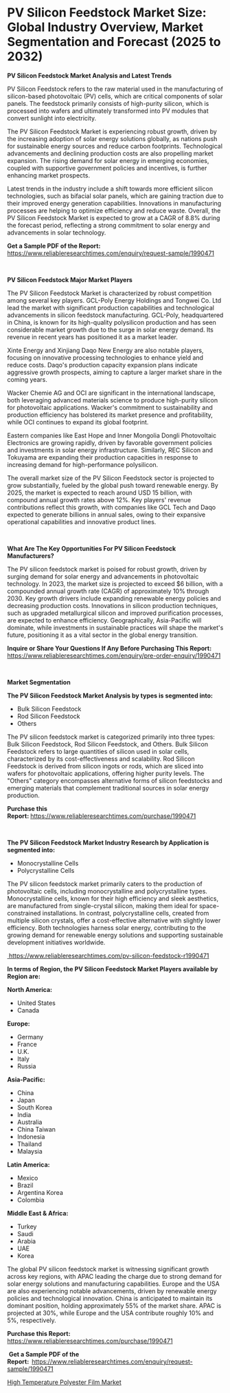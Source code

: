 <p><h1>PV Silicon Feedstock Market Size: Global Industry Overview, Market Segmentation and Forecast (2025 to 2032)</h1></p><p><strong>PV Silicon Feedstock Market Analysis and Latest Trends</strong></p>
<p><p>PV Silicon Feedstock refers to the raw material used in the manufacturing of silicon-based photovoltaic (PV) cells, which are critical components of solar panels. The feedstock primarily consists of high-purity silicon, which is processed into wafers and ultimately transformed into PV modules that convert sunlight into electricity.</p><p>The PV Silicon Feedstock Market is experiencing robust growth, driven by the increasing adoption of solar energy solutions globally, as nations push for sustainable energy sources and reduce carbon footprints. Technological advancements and declining production costs are also propelling market expansion. The rising demand for solar energy in emerging economies, coupled with supportive government policies and incentives, is further enhancing market prospects.</p><p>Latest trends in the industry include a shift towards more efficient silicon technologies, such as bifacial solar panels, which are gaining traction due to their improved energy generation capabilities. Innovations in manufacturing processes are helping to optimize efficiency and reduce waste. Overall, the PV Silicon Feedstock Market is expected to grow at a CAGR of 8.8% during the forecast period, reflecting a strong commitment to solar energy and advancements in solar technology.</p></p>
<p><strong>Get a Sample PDF of the Report:&nbsp;</strong> <a href="https://www.reliableresearchtimes.com/enquiry/request-sample/1990471?utm_campaign=3059&utm_medium=2&utm_source=Github&utm_content=ia&utm_term=03042025&utm_id=pv-silicon-feedstock">https://www.reliableresearchtimes.com/enquiry/request-sample/1990471</a></p>
<p>&nbsp;</p>
<p><strong>PV Silicon Feedstock Major Market Players</strong></p>
<p><p>The PV Silicon Feedstock Market is characterized by robust competition among several key players. GCL-Poly Energy Holdings and Tongwei Co. Ltd lead the market with significant production capabilities and technological advancements in silicon feedstock manufacturing. GCL-Poly, headquartered in China, is known for its high-quality polysilicon production and has seen considerable market growth due to the surge in solar energy demand. Its revenue in recent years has positioned it as a market leader.</p><p>Xinte Energy and Xinjiang Daqo New Energy are also notable players, focusing on innovative processing technologies to enhance yield and reduce costs. Daqo's production capacity expansion plans indicate aggressive growth prospects, aiming to capture a larger market share in the coming years.</p><p>Wacker Chemie AG and OCI are significant in the international landscape, both leveraging advanced materials science to produce high-purity silicon for photovoltaic applications. Wacker's commitment to sustainability and production efficiency has bolstered its market presence and profitability, while OCI continues to expand its global footprint.</p><p>Eastern companies like East Hope and Inner Mongolia Dongli Photovoltaic Electronics are growing rapidly, driven by favorable government policies and investments in solar energy infrastructure. Similarly, REC Silicon and Tokuyama are expanding their production capacities in response to increasing demand for high-performance polysilicon.</p><p>The overall market size of the PV Silicon Feedstock sector is projected to grow substantially, fueled by the global push toward renewable energy. By 2025, the market is expected to reach around USD 15 billion, with compound annual growth rates above 12%. Key players' revenue contributions reflect this growth, with companies like GCL Tech and Daqo expected to generate billions in annual sales, owing to their expansive operational capabilities and innovative product lines.</p></p>
<p>&nbsp;</p>
<p><strong>What Are The Key Opportunities For PV Silicon Feedstock Manufacturers?</strong></p>
<p><p>The PV silicon feedstock market is poised for robust growth, driven by surging demand for solar energy and advancements in photovoltaic technology. In 2023, the market size is projected to exceed $6 billion, with a compounded annual growth rate (CAGR) of approximately 10% through 2030. Key growth drivers include expanding renewable energy policies and decreasing production costs. Innovations in silicon production techniques, such as upgraded metallurgical silicon and improved purification processes, are expected to enhance efficiency. Geographically, Asia-Pacific will dominate, while investments in sustainable practices will shape the market's future, positioning it as a vital sector in the global energy transition.</p></p>
<p><strong>Inquire or Share Your Questions If Any Before Purchasing This Report:</strong> <a href="https://www.reliableresearchtimes.com/enquiry/pre-order-enquiry/1990471?utm_campaign=3059&utm_medium=2&utm_source=Github&utm_content=ia&utm_term=03042025&utm_id=pv-silicon-feedstock">https://www.reliableresearchtimes.com/enquiry/pre-order-enquiry/1990471</a></p>
<p>&nbsp;</p>
<p><strong>Market Segmentation</strong></p>
<p><strong>The PV Silicon Feedstock Market Analysis by types is segmented into:</strong></p>
<p><ul><li>Bulk Silicon Feedstock</li><li>Rod Silicon Feedstock</li><li>Others</li></ul></p>
<p><p>The PV silicon feedstock market is categorized primarily into three types: Bulk Silicon Feedstock, Rod Silicon Feedstock, and Others. Bulk Silicon Feedstock refers to large quantities of silicon used in solar cells, characterized by its cost-effectiveness and scalability. Rod Silicon Feedstock is derived from silicon ingots or rods, which are sliced into wafers for photovoltaic applications, offering higher purity levels. The "Others" category encompasses alternative forms of silicon feedstocks and emerging materials that complement traditional sources in solar energy production.</p></p>
<p><strong>Purchase this Report:&nbsp;</strong><a href="https://www.reliableresearchtimes.com/purchase/1990471?utm_campaign=3059&utm_medium=2&utm_source=Github&utm_content=ia&utm_term=03042025&utm_id=pv-silicon-feedstock">https://www.reliableresearchtimes.com/purchase/1990471</a></p>
<p>&nbsp;</p>
<p><strong>The PV Silicon Feedstock Market Industry Research by Application is segmented into:</strong></p>
<p><ul><li>Monocrystalline Cells</li><li>Polycrystalline Cells</li></ul></p>
<p><p>The PV silicon feedstock market primarily caters to the production of photovoltaic cells, including monocrystalline and polycrystalline types. Monocrystalline cells, known for their high efficiency and sleek aesthetics, are manufactured from single-crystal silicon, making them ideal for space-constrained installations. In contrast, polycrystalline cells, created from multiple silicon crystals, offer a cost-effective alternative with slightly lower efficiency. Both technologies harness solar energy, contributing to the growing demand for renewable energy solutions and supporting sustainable development initiatives worldwide.</p></p>
<p><a href="https://www.reliableresearchtimes.com/pv-silicon-feedstock-r1990471?utm_campaign=3059&utm_medium=2&utm_source=Github&utm_content=ia&utm_term=03042025&utm_id=pv-silicon-feedstock">&nbsp;https://www.reliableresearchtimes.com/pv-silicon-feedstock-r1990471</a></p>
<p><strong>In terms of Region, the PV Silicon Feedstock Market Players available by Region are:</strong></p>
<p>
    <p> <strong> North America: </strong>
        <ul>
            <li>United States</li>
            <li>Canada</li>
        </ul>
        </p> 
    <p> <strong> Europe: </strong>
        <ul>
            <li>Germany</li>
            <li>France</li>
            <li>U.K.</li>
            <li>Italy</li>
            <li>Russia</li>
        </ul>
        </p> 
    <p> <strong> Asia-Pacific: </strong>
        <ul>
            <li>China</li>
            <li>Japan</li>
            <li>South Korea</li>
            <li>India</li>
            <li>Australia</li>
            <li>China Taiwan</li>
            <li>Indonesia</li>
            <li>Thailand</li>
            <li>Malaysia</li>
        </ul>
        </p> 
    <p> <strong> Latin America: </strong>
        <ul>
            <li>Mexico</li>
            <li>Brazil</li>
            <li>Argentina Korea</li>
            <li>Colombia</li>
        </ul>
        </p> 
    <p> <strong> Middle East & Africa: </strong>
        <ul>
            <li>Turkey</li>
            <li>Saudi</li>
            <li>Arabia</li>
            <li>UAE</li>
            <li>Korea</li>
        </ul>
    </p>
    </p>
<p><p>The global PV silicon feedstock market is witnessing significant growth across key regions, with APAC leading the charge due to strong demand for solar energy solutions and manufacturing capabilities. Europe and the USA are also experiencing notable advancements, driven by renewable energy policies and technological innovation. China is anticipated to maintain its dominant position, holding approximately 55% of the market share. APAC is projected at 30%, while Europe and the USA contribute roughly 10% and 5%, respectively.</p></p>
<p><strong>Purchase this Report: </strong><a href="https://www.reliableresearchtimes.com/purchase/1990471?utm_campaign=3059&utm_medium=2&utm_source=Github&utm_content=ia&utm_term=03042025&utm_id=pv-silicon-feedstock">https://www.reliableresearchtimes.com/purchase/1990471</a></p>
<p>&nbsp;<strong>Get a Sample PDF of the Report:&nbsp;&nbsp;</strong><a href="https://www.reliableresearchtimes.com/enquiry/request-sample/1990471?utm_campaign=3059&utm_medium=2&utm_source=Github&utm_content=ia&utm_term=03042025&utm_id=pv-silicon-feedstock">https://www.reliableresearchtimes.com/enquiry/request-sample/1990471</a></p>
<p><strong></strong></p>
<p><p><a href="https://github.com/shadnfamoza/Market-Research-Report-List-1/blob/main/high-temperature-polyester-film-market.md?utm_campaign=3059&utm_medium=2&utm_source=Github&utm_content=ia&utm_term=03042025&utm_id=pv-silicon-feedstock">High Temperature Polyester Film Market</a></p></p>